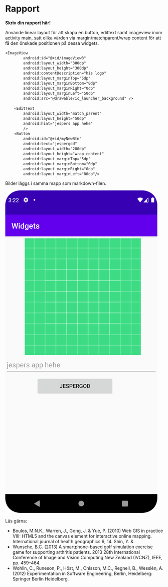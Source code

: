 
# Rapport

**Skriv din rapport här!**

Använde linear layout för att skapa en button, edittext samt imageview inom activity main, satt olika värden via margin/matchparent/wrap content för att få den önskade positionen på dessa widgets.



```
<ImageView
        android:id="@+id/imageView3"
        android:layout_width="300dp"
        android:layout_height="300dp"
        android:contentDescription="his logo"
        android:layout_marginTop="5dp"
        android:layout_marginBottom="0dp"
        android:layout_marginRight="0dp"
        android:layout_marginLeft="50dp"
        android:src="@drawable/ic_launcher_background" />

    <EditText
        android:layout_width="match_parent"
        android:layout_height="50dp"
        android:hint="jespers app hehe"
        />
    <Button
        android:id="@+id/myNewBtn"
        android:text="jespergod"
        android:layout_width="200dp"
        android:layout_height="wrap_content"
        android:layout_marginTop="5dp"
        android:layout_marginBottom="0dp"
        android:layout_marginRight="0dp"
        android:layout_marginLeft="80dp"/>

```

Bilder läggs i samma mapp som markdown-filen.

![](layout%20img.png)

Läs gärna:

- Boulos, M.N.K., Warren, J., Gong, J. & Yue, P. (2010) Web GIS in practice VIII: HTML5 and the canvas element for interactive online mapping. International journal of health geographics 9, 14. Shin, Y. &
- Wunsche, B.C. (2013) A smartphone-based golf simulation exercise game for supporting arthritis patients. 2013 28th International Conference of Image and Vision Computing New Zealand (IVCNZ), IEEE, pp. 459–464.
- Wohlin, C., Runeson, P., Höst, M., Ohlsson, M.C., Regnell, B., Wesslén, A. (2012) Experimentation in Software Engineering, Berlin, Heidelberg: Springer Berlin Heidelberg.
